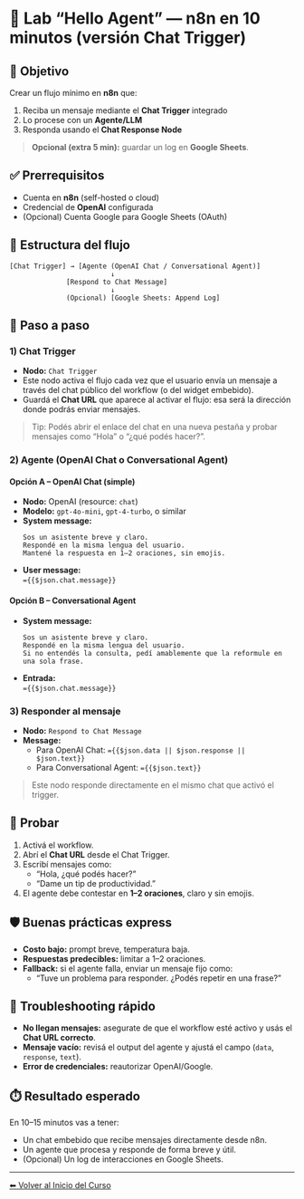 # 🧪 Lab “Hello Agent” — n8n en 10 minutos (versión Chat Trigger)

## 🎯 Objetivo
Crear un flujo mínimo en **n8n** que:
1. Reciba un mensaje mediante el **Chat Trigger** integrado  
2. Lo procese con un **Agente/LLM**  
3. Responda usando el **Chat Response Node**  

> **Opcional (extra 5 min):** guardar un log en **Google Sheets**.



## ✅ Prerrequisitos
- Cuenta en **n8n** (self-hosted o cloud)  
- Credencial de **OpenAI** configurada  
- (Opcional) Cuenta Google para Google Sheets (OAuth)



## 🧱 Estructura del flujo

```
[Chat Trigger] → [Agente (OpenAI Chat / Conversational Agent)]
                         ↓
              [Respond to Chat Message]
                         ↓
              (Opcional) [Google Sheets: Append Log]
```



## 🧩 Paso a paso

### 1) Chat Trigger
- **Nodo:** `Chat Trigger`  
- Este nodo activa el flujo cada vez que el usuario envía un mensaje a través del chat público del workflow (o del widget embebido).  
- Guardá el **Chat URL** que aparece al activar el flujo: esa será la dirección donde podrás enviar mensajes.

> Tip: Podés abrir el enlace del chat en una nueva pestaña y probar mensajes como “Hola” o “¿qué podés hacer?”.



### 2) Agente (OpenAI Chat o Conversational Agent)

#### **Opción A – OpenAI Chat (simple)**
- **Nodo:** OpenAI (resource: `chat`)  
- **Modelo:** `gpt-4o-mini`, `gpt-4-turbo`, o similar  
- **System message:**
  ```
  Sos un asistente breve y claro. 
  Respondé en la misma lengua del usuario.
  Mantené la respuesta en 1–2 oraciones, sin emojis.
  ```
- **User message:**  
  `={{$json.chat.message}}`

#### **Opción B – Conversational Agent**
- **System message:**
  ```
  Sos un asistente breve y claro. 
  Respondé en la misma lengua del usuario.
  Si no entendés la consulta, pedí amablemente que la reformule en una sola frase.
  ```
- **Entrada:**  
  `={{$json.chat.message}}`



### 3) Responder al mensaje
- **Nodo:** `Respond to Chat Message`  
- **Message:**  
  - Para OpenAI Chat: `={{$json.data || $json.response || $json.text}}`  
  - Para Conversational Agent: `={{$json.text}}`

> Este nodo responde directamente en el mismo chat que activó el trigger.



## 🧪 Probar
1. Activá el workflow.  
2. Abrí el **Chat URL** desde el Chat Trigger.  
3. Escribí mensajes como:  
   - “Hola, ¿qué podés hacer?”  
   - “Dame un tip de productividad.”  
4. El agente debe contestar en **1–2 oraciones**, claro y sin emojis.


## 🛡️ Buenas prácticas express
- **Costo bajo:** prompt breve, temperatura baja.  
- **Respuestas predecibles:** limitar a 1–2 oraciones.  
- **Fallback:** si el agente falla, enviar un mensaje fijo como:  
  - “Tuve un problema para responder. ¿Podés repetir en una frase?”



## 🧷 Troubleshooting rápido
- **No llegan mensajes:** asegurate de que el workflow esté activo y usás el **Chat URL correcto**.  
- **Mensaje vacío:** revisá el output del agente y ajustá el campo (`data`, `response`, `text`).  
- **Error de credenciales:** reautorizar OpenAI/Google.



## ⏱️ Resultado esperado
En 10–15 minutos vas a tener:
- Un chat embebido que recibe mensajes directamente desde n8n.  
- Un agente que procesa y responde de forma breve y útil.  
- (Opcional) Un log de interacciones en Google Sheets.

---

[⬅ Volver al Inicio del Curso](../../README.md)

